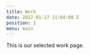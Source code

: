 ```yaml
---
title: Work
date: 2017-01-17 11:04:00 Z
position: 1
menu: main
---
```


This is our selected work page.